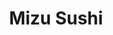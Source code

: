 ---
layout: place
title: "Mizu Sushi"
permalink: /ohio/parma/mizu-sushi.html
stateAbbr: OH
stateName: Ohio
cityName: Parma
seo:
  name: "Mizu Sushi"
  type: Restaurant
  links: null
description: "Mizu Sushi serves delicious sushi in Parma, Ohio. Try fresh Japanese dishes for a great dining experience. "
place_id: ChIJQdvy1_LuMIgRZG--r0ZkLvc
photos:
  - name: >-
      places/ChIJQdvy1_LuMIgRZG--r0ZkLvc/photos/AeeoHcKDNM8SwYHOgmTmAnNW1fDtDHRSd0R3LwM5F4_z7qd1dMXBz95GjWQyiCaSm9020s7xDgFUNF3zK-WusDW1CpItTITe2NOYoJ07kqxV-griwFXquMIGdS7XxgYhgxvWDwWFVjMGp_bXeXYoajQgSTxIEb4Wtvfuhl9Jq1BVJAp7TOTt6nHdTCgW3HymaO7v4D6iYY-eYmDhInCoF9iM93wXlRv0fzlyKNEKSPxyY3U4-aR1pm7jalDK3VgEf_p2YF3big9NopTK3x6eFsCfbx5GerBXLVgjj6uf1p0qsmhP5gCEO2KbLa1C3vmhwkLr0fTDgxNxXl8yS-T-Qjd6oa_p3BZaf-o0Jlcs-Tz0xDzYLPwI-MvFxGP4dlW0VGqaEJ_fHY8rBQy6YSWBmkHJXb4rqhVY08li7NNh3zqEP-0
    widthPx: 3289
    heightPx: 2333
    authorAttributions:
      - displayName: J. V. Rychman
        uri: https://maps.google.com/maps/contrib/100992637744378699025
        photoUri: >-
          https://lh3.googleusercontent.com/a/ACg8ocKF_LFnKZ4-nhKSXb_v3CGBJ2W1kkCqOlFu_6_d8fwIk2tOqQ=s100-p-k-no-mo
    flagContentUri: >-
      https://www.google.com/local/imagery/report/?cb_client=maps_api_places.places_api&image_key=!1e10!2sCIHM0ogKEICAgIDLqt2ZKQ&hl=en-US
    googleMapsUri: >-
      https://www.google.com/maps/place//data=!3m4!1e2!3m2!1sCIHM0ogKEICAgIDLqt2ZKQ!2e10!4m2!3m1!1s0x8830eef2d7f2db41:0xf72e6446afbe6f64
  - name: >-
      places/ChIJQdvy1_LuMIgRZG--r0ZkLvc/photos/AeeoHcLJVRRoZMJhxGQlzQaYgrZB_YRnsQC3Wwfl5JGN-k5jdHwOoTecDUn9wg_gd2fVau_gIh57GM4LoTBKras7OstDri1hXK5X8n0W81U11kLOer_KIj8_8fENNlYIbYXDrJnl8fdf6Xl9pPiqLCqpOAd2BQkblqNnkQaA5cpi-izJO5MlGhaNmMtI4TCmIHQXVp4LW64cMnsRUJII8Qn53OxIblcUHobyOl1-n6-JwPP8aWDSD1DpuPEuTb-pp6o-Rc14pLyh2V6Lk-j0VsZZKmLT7tbCs7ETXZhUdr0jYCJcrA
    widthPx: 3024
    heightPx: 3025
    authorAttributions:
      - displayName: Mizu Sushi
        uri: https://maps.google.com/maps/contrib/100454403485224316588
        photoUri: >-
          https://lh3.googleusercontent.com/a/ACg8ocILJD3elTrYAkqtME9FEa7fwowjdwduSoegn6IMVyHnE9k_yQ=s100-p-k-no-mo
    flagContentUri: >-
      https://www.google.com/local/imagery/report/?cb_client=maps_api_places.places_api&image_key=!1e10!2sAF1QipOJu2SKHScRaCgvLhLCvBNkTK8UEY78DZ9462D0&hl=en-US
    googleMapsUri: >-
      https://www.google.com/maps/place//data=!3m4!1e2!3m2!1sAF1QipOJu2SKHScRaCgvLhLCvBNkTK8UEY78DZ9462D0!2e10!4m2!3m1!1s0x8830eef2d7f2db41:0xf72e6446afbe6f64
  - name: >-
      places/ChIJQdvy1_LuMIgRZG--r0ZkLvc/photos/AeeoHcKI0ibWZ5ldYc2YgAIMNqcGB_M1Ut-Zra6ZvXRZhraCCHwKhd1XoCXI6UDg-tKokq0cRmaKcF8SpFr3JutAHOyfes8XJdlE6Jg4H3ueF_-2VSOshSRdjObHCIvO1hSTJQxe2r_cOHJ4I5tiZ_kV88trRGXnTXb3CUf1Xp2esh-pmtoPm8GuGno5GarPAUwmEcYrI0y7emOKUrnAEnw6GZzFFsgFZLkJxItgBuxyqQiDKe7qhX8ajySANu02eyfKsjxzjCcGdIgCyp7CWG_4uV0JuCHtK5uefgz0lOsbLkHCM8F807Odme6d-O-9PIgKxL9Ij4DknpUKH_Ju-GJvt7cSli5w2oQnq5JLhtVpbGK7EAmfM2Mp7QZVCNVmkrDTVyMh557OQ9SUYdpY1_Zl5jqP1wCZMmZXNoEGJLBzhtJxxw
    widthPx: 4800
    heightPx: 3600
    authorAttributions:
      - displayName: Michael Foget
        uri: https://maps.google.com/maps/contrib/115845898140358206293
        photoUri: >-
          https://lh3.googleusercontent.com/a-/ALV-UjW52x5HNoT6_DR48t4sdZkcq_V-qn9umUolaZEmW351TxFsJ92H=s100-p-k-no-mo
    flagContentUri: >-
      https://www.google.com/local/imagery/report/?cb_client=maps_api_places.places_api&image_key=!1e10!2sCIHM0ogKEICAgICbt6z-Ug&hl=en-US
    googleMapsUri: >-
      https://www.google.com/maps/place//data=!3m4!1e2!3m2!1sCIHM0ogKEICAgICbt6z-Ug!2e10!4m2!3m1!1s0x8830eef2d7f2db41:0xf72e6446afbe6f64
  - name: >-
      places/ChIJQdvy1_LuMIgRZG--r0ZkLvc/photos/AeeoHcLhg_4dtXjBpRoI_IgYarIB3vHORoRSxMCFT1gbTK4-__D2J-N12hN8nj2bb-vZAXMUXr3JWyXr3__JGtetD_D2KHH0_oYVrkVSC2KZAQtR6Dy8KUhFjzb1_1fUdZWKmmnAX5yrb_6B8EAlo1HLfHJne9EAdfzYH5VOywxzyeZ36I1_-6-xPdpqR5AbdimuwSQN_sY8YgS633Mhv3vandziRx6LrQ2CQfy4nkHtZcaFDfcfDOh-ZrWr34at7k73QvaFSJedsb0m2MPu_XKPo_6DE1q890YdfGdhI5NuhZtHmt4cbQkFhBtJd1DL96e3ymFARO42JGwykFmPuvwzA8vNs7av_q0awU5kY_EnsHFO9GdCczrzlgT6MN-pXJ0apXhEUvAOl5DPTdHdT4X3NhmqVfneZH_KmoyEAAIVhHoeGQ
    widthPx: 4032
    heightPx: 3024
    authorAttributions:
      - displayName: Austin Brunson
        uri: https://maps.google.com/maps/contrib/112628243569079297766
        photoUri: >-
          https://lh3.googleusercontent.com/a/ACg8ocLUcE9xoN0ZKFAaIL0fb83wwQC2KKauIBJj5z506LCScoOoaA=s100-p-k-no-mo
    flagContentUri: >-
      https://www.google.com/local/imagery/report/?cb_client=maps_api_places.places_api&image_key=!1e10!2sCIHM0ogKEICAgIDpreOwCA&hl=en-US
    googleMapsUri: >-
      https://www.google.com/maps/place//data=!3m4!1e2!3m2!1sCIHM0ogKEICAgIDpreOwCA!2e10!4m2!3m1!1s0x8830eef2d7f2db41:0xf72e6446afbe6f64
  - name: >-
      places/ChIJQdvy1_LuMIgRZG--r0ZkLvc/photos/AeeoHcILLqqXRM5UkEfAiYpYo5zJIF4lG_R7pVUqWtzh_BzCqHFsgKM6KJq1vs-3sHIcPxyrmB6fn9o-PWMPB33wM9jHUjnVTUMWGWgeiuuU-1gBqgfY7wAutZiDxJ5XqbnXFrvAmV6622Zj9eM4JNM7G-jC6MSykCXlqUgUsQbZe4uDviZtrqqJZRI_sU-4K-DH3vfGsKw018glRdrQDcPs4JssZW_aogp-RieYaslKHz1zFFVtGrwxDbzcQYoWoMMaw7RgvtlrcjaEPVxsqGhua9q5jvnIGxlvgEuAVjLcwCbZEwyxoR0yaoUl3BHeWXwRBK30QLc4w9ZqCoXyTBTdoH2kmQfrNy_8d0tL_vFjE6Cg_kWUHD1z8BMwG7Ux59pv21ZpFT4llJ9_E2ByK5QYtTbJeqzlrp-Dk0ovin5UX_w
    widthPx: 2992
    heightPx: 2992
    authorAttributions:
      - displayName: Jeffrey Clark
        uri: https://maps.google.com/maps/contrib/102622870710882484930
        photoUri: >-
          https://lh3.googleusercontent.com/a-/ALV-UjXWguCjFkyfRqOPLMofF3skkx0dQuy0APThJJrxS1fIncfGWg4oWA=s100-p-k-no-mo
    flagContentUri: >-
      https://www.google.com/local/imagery/report/?cb_client=maps_api_places.places_api&image_key=!1e10!2sCIHM0ogKEICAgIDBsITvNA&hl=en-US
    googleMapsUri: >-
      https://www.google.com/maps/place//data=!3m4!1e2!3m2!1sCIHM0ogKEICAgIDBsITvNA!2e10!4m2!3m1!1s0x8830eef2d7f2db41:0xf72e6446afbe6f64
  - name: >-
      places/ChIJQdvy1_LuMIgRZG--r0ZkLvc/photos/AeeoHcI34pgKK-wA6kWjcuOJJkMILjm-Wn-MWH9OV0jJt2PoIwRR2bpJcyJnkcP_LFcc5sLLCmndojlqiu2U76njmO5cnlB23H1tVvEd4JZvzTqcQpOIzEKncVuoiqWf4ZA5EmRhCLEbhpjwgYXcKLBpDGSXx7swVKRpfkIOA_CG27e0JCch2zPDaY4xEMVL6BgJ4OSEY0-_sHcgO3gu4VN_nH6TxE_AzEt784gWbc3Nf-vyb07pjzAyki9oDL2DLkEIMAbMVnE3O1we9xgbaCJT10bfXOqqwV4pOCIHbZD74uFewCUBIehlGuifNhheHL1Zgo2mvILiR0LOQ3_mkhghyJXvc9BmBwe9kDqHCps4ncZAGN1QumvqEoy7UgWmhO0wbYMPgRBPy-fF5Gvr5b_i5Hi-UETDlaJTbHj5UQ0Cas4
    widthPx: 4032
    heightPx: 3024
    authorAttributions:
      - displayName: Dale Chan
        uri: https://maps.google.com/maps/contrib/100673865129370936095
        photoUri: >-
          https://lh3.googleusercontent.com/a-/ALV-UjXajKeMlKisWIrB7gm5lsNzU5NlsrJa4yYkmUtcyb__g5ZuZ04=s100-p-k-no-mo
    flagContentUri: >-
      https://www.google.com/local/imagery/report/?cb_client=maps_api_places.places_api&image_key=!1e10!2sCIHM0ogKEICAgICK4OPfIQ&hl=en-US
    googleMapsUri: >-
      https://www.google.com/maps/place//data=!3m4!1e2!3m2!1sCIHM0ogKEICAgICK4OPfIQ!2e10!4m2!3m1!1s0x8830eef2d7f2db41:0xf72e6446afbe6f64
  - name: >-
      places/ChIJQdvy1_LuMIgRZG--r0ZkLvc/photos/AeeoHcIvEhMvLBb5y18jriTg1KUvQZMJX3GWsXkhm6hDwM1_4RbRZ7n_JnPgHMwhQ_VN0JBN2m7IlOSTaLcm8mYL3hE5IMQu9JjnEmuFnqnf1R6zsFfvRToZjwE8J2KhoXcNqUTpC7MBHfhH5-9HVHnbWnVvIvQ1MhP62TYN5wtFPW1HDt6IGGAWhYe1G-0osHZcY-WepHhZ73wKZjQDoQlp_VYCXWR2Ns3KKuEIUCKHMrWgNEKQ2VZAbUgvmqlcsNRgRmXqtE9eET1FwmFlFDExqgG5XeBJUAjZIBYe_02NIOy2Wp8F8DgdE_obF5FK-EQpiblBu3T2SLLazvEp9oUO2vrAYjLoyto170xOdyvbyB6DAJ_hqwV_Dr_ivv7AtWRqAt1M4LM7p3OA85nFE-i42E0_utMAbmZNp8dDSKreRRFArQ
    widthPx: 2803
    heightPx: 2289
    authorAttributions:
      - displayName: J. V. Rychman
        uri: https://maps.google.com/maps/contrib/100992637744378699025
        photoUri: >-
          https://lh3.googleusercontent.com/a/ACg8ocKF_LFnKZ4-nhKSXb_v3CGBJ2W1kkCqOlFu_6_d8fwIk2tOqQ=s100-p-k-no-mo
    flagContentUri: >-
      https://www.google.com/local/imagery/report/?cb_client=maps_api_places.places_api&image_key=!1e10!2sCIHM0ogKEICAgIDLqqyiQA&hl=en-US
    googleMapsUri: >-
      https://www.google.com/maps/place//data=!3m4!1e2!3m2!1sCIHM0ogKEICAgIDLqqyiQA!2e10!4m2!3m1!1s0x8830eef2d7f2db41:0xf72e6446afbe6f64
  - name: >-
      places/ChIJQdvy1_LuMIgRZG--r0ZkLvc/photos/AeeoHcJP4DNhAiW5wwfFrmChBV5SdDwRpAjrvYhBRRGCI9VV4OGjByNvqSAolaBoslLPrLuFriXNcG2UquMoI-TlCv6TKbWVS6EAkF7eKxKEpa3PaXYN-3hYTC5vWp0nkhvSolxardXRZKQ1ez1RNnjyf1glAQ8CpOUZGNjMmz4eB9XJwIclzMKjzLnac2wRhFEmxATxMmZHCAQK9NaMsQc9CfmL6sMKUPLohhgqf5niq3jrBjWmsZMYRcW85uKMbYzskawwmXPu6AcvUnUlW4fve_A-dVvPeTXnqvhHrnon0pTdEMLkQPj3ZsLKMMRcNbqTrFSD_mDD2YpQUwxcHpSSH203p7Laa2d7w2rqQtDU3Igc44Gxuk1RXIWwvbDCJmo5RIts3IfHwSTHwo0F4IPX6oqexybcpl15SLC7Jv4sc6fmnFHY
    widthPx: 3024
    heightPx: 4032
    authorAttributions:
      - displayName: Tedd Pajak
        uri: https://maps.google.com/maps/contrib/109839984644232430813
        photoUri: >-
          https://lh3.googleusercontent.com/a-/ALV-UjW-_JVLBPJAisUUry-VC5exltbNykY-j6lnnmHclprHXJ7VppxA=s100-p-k-no-mo
    flagContentUri: >-
      https://www.google.com/local/imagery/report/?cb_client=maps_api_places.places_api&image_key=!1e10!2sCIHM0ogKEICAgICT-emLsgE&hl=en-US
    googleMapsUri: >-
      https://www.google.com/maps/place//data=!3m4!1e2!3m2!1sCIHM0ogKEICAgICT-emLsgE!2e10!4m2!3m1!1s0x8830eef2d7f2db41:0xf72e6446afbe6f64
  - name: >-
      places/ChIJQdvy1_LuMIgRZG--r0ZkLvc/photos/AeeoHcJGMRdNDBd0ECFhfgZRIeys142E8Wwcd0cE0EYkiXKLxuDS5qqXOVv9Rg55G-4jx1tnbk-9TpcyUakUUdpGCsaL3pW5bOmClSCT6B1otb_uCrq-bg6VN7SqQnRPPPeOdPE9-zBYKi9s4EQj1bTKQYSn-t8-XD3tTEeYqmgDOKf6aUQJzm1omOcWGOy8NXuAq_okLWzoTx_aItW9gXhcF9xPkLxGRMhECZVN1EKvC-qj1Lp0xt4CeqCjOLFledcokkmEnSL0WAYxxG5pmbBW6sSezRgARC2Sjc_xpFMlG-cRupVW2mGp5BN08IjMQ5F3PI8mqvZKInaIxopUlmlr3uoRd_0z4RA9dCthtWC7PEP_2ePreAaLX_wVIpNae-iulAs_LhopaXBWZhkMAc1mrcXXiK7WA9QRwYt0wAoxb7HexQ
    widthPx: 4000
    heightPx: 3000
    authorAttributions:
      - displayName: Chan Mi Lee
        uri: https://maps.google.com/maps/contrib/102463372341565491695
        photoUri: >-
          https://lh3.googleusercontent.com/a/ACg8ocK-0w2_vnWyjtyJBjtCM5Q7Ca9YhDkRmitb57TI9vImtcLHIKc=s100-p-k-no-mo
    flagContentUri: >-
      https://www.google.com/local/imagery/report/?cb_client=maps_api_places.places_api&image_key=!1e10!2sCIHM0ogKEICAgIDzg4eFXg&hl=en-US
    googleMapsUri: >-
      https://www.google.com/maps/place//data=!3m4!1e2!3m2!1sCIHM0ogKEICAgIDzg4eFXg!2e10!4m2!3m1!1s0x8830eef2d7f2db41:0xf72e6446afbe6f64
  - name: >-
      places/ChIJQdvy1_LuMIgRZG--r0ZkLvc/photos/AeeoHcKbfKeXNfvt8Ga6AH4F5LBw2meL1sJPdRgdyj7bQCJPTZf8VlJmy7wS-K1qTYiWoSlBwNDX_VlX5SuPZza_rJSgfgOBckucYbZ9mZ5e9lcXXUaMvLdPcoyoArgKFTfL2nKN4QQN43FWsWOkAxw54CNLUDVJdDP2RqlXGoLMFosKZX0iMIkLIBp3tOobMIcMWBN5_S1_NUqxaC2KqHNwqm13qq5nyAwujAviBmrYROEEhZHhNb8M7r2SEAWuxlkBEav2qTg2QtROXICdcGeD9BrTkwhqPo8z4Pbcf8-K5e8GTXjalpGdcRdqkxZYBuXd7mwzEhhhi__GQQvlD_FgKxYEDTHEMlX7GSE8yhb6oMpfZQxVtQCUQulbUusvDhvMx1wCu72jxg4HxDxpoAB_EX3YL-9CkM8W3OuR56Sztaht5w
    widthPx: 2992
    heightPx: 2992
    authorAttributions:
      - displayName: Jeffrey Clark
        uri: https://maps.google.com/maps/contrib/102622870710882484930
        photoUri: >-
          https://lh3.googleusercontent.com/a-/ALV-UjXWguCjFkyfRqOPLMofF3skkx0dQuy0APThJJrxS1fIncfGWg4oWA=s100-p-k-no-mo
    flagContentUri: >-
      https://www.google.com/local/imagery/report/?cb_client=maps_api_places.places_api&image_key=!1e10!2sCIHM0ogKEICAgIDBsITvVA&hl=en-US
    googleMapsUri: >-
      https://www.google.com/maps/place//data=!3m4!1e2!3m2!1sCIHM0ogKEICAgIDBsITvVA!2e10!4m2!3m1!1s0x8830eef2d7f2db41:0xf72e6446afbe6f64
address: 10219 Brookpark Rd, Parma, OH 44130, USA
street: 10219 Brookpark Rd
city: Parma
state: OH
zip: '44130'
country: USA
neighborhood: null
latitude: '41.417944'
longitude: '-81.756120'
accessibility_options:
  wheelchairAccessibleParking: true
  wheelchairAccessibleEntrance: true
  wheelchairAccessibleRestroom: true
  wheelchairAccessibleSeating: true
business_status: OPERATIONAL
name: Mizu Sushi
google_maps_links:
  directionsUri: >-
    https://www.google.com/maps/dir//''/data=!4m7!4m6!1m1!4e2!1m2!1m1!1s0x8830eef2d7f2db41:0xf72e6446afbe6f64!3e0
  placeUri: https://maps.google.com/?cid=17811283831055871844
  writeAReviewUri: >-
    https://www.google.com/maps/place//data=!4m3!3m2!1s0x8830eef2d7f2db41:0xf72e6446afbe6f64!12e1
  reviewsUri: >-
    https://www.google.com/maps/place//data=!4m4!3m3!1s0x8830eef2d7f2db41:0xf72e6446afbe6f64!9m1!1b1
  photosUri: >-
    https://www.google.com/maps/place//data=!4m3!3m2!1s0x8830eef2d7f2db41:0xf72e6446afbe6f64!10e5
primary_type: Sushi Restaurant
opening_hours:
  regular: null
  current: null
secondary_opening_hours:
  regular:
    weekdayDescriptions: null
    type: null
  current:
    weekdayDescriptions: null
    type: null
phone: null
price_level: null
price_range: null
rating: null
rating_count: 0
website: null
reviews: null
parking_options: null
payment_options: null
allow_dogs: null
curbside_pickup: null
delivery: null
dine_in: null
good_for_children: null
good_for_groups: null
good_for_sports: null
live_music: null
menu_for_children: null
outdoor_seating: null
reservable: null
restroom: null
serves_beer: null
serves_breakfast: null
serves_brunch: null
serves_cocktails: null
serves_coffee: null
serves_dinner: null
serves_dessert: null
serves_lunch: null
serves_vegetarian_food: null
serves_wine: null
takeout: null
update_category: essentials
summary: null

---